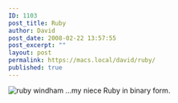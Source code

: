 ```yaml
---
ID: 1103
post_title: Ruby
author: David
post_date: 2008-02-22 13:57:55
post_excerpt: ""
layout: post
permalink: https://macs.local/david/ruby/
published: true
---
```

<img src="http://davidawindham.com/images/ruby_binary.png" alt="ruby windham" /></a>
...my niece Ruby in binary form. 